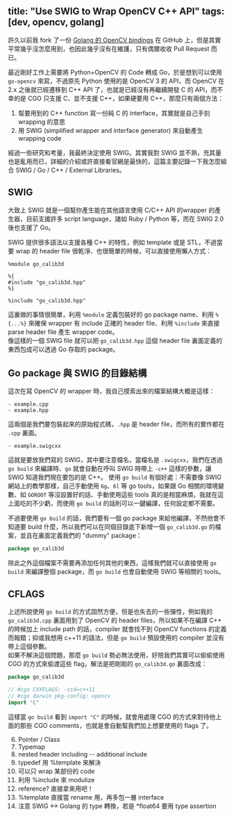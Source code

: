 title: "Use SWIG to Wrap OpenCV C++ API"
tags: [dev, opencv, golang]
---

許久以前我 fork 了一份 [Golang 的 OpenCV bindings](https://github.com/lazywei/go-opencv) 在 GitHub 上，但是其實平常幾乎沒怎麼用到，也因此幾乎沒有在維護，只有偶爾收收 Pull Request 而已。

最近剛好工作上需要將 Python+OpenCV 的 Code 轉成 Go，於是想到可以使用 `go-opencv` 來寫，不過原先 Python 使用的是 OpenCV 3 的 API，而 OpenCV 在 2.x 之後就已經遷移到 C++ API 了，也就是已經沒有再繼續開發 C 的 API，而不幸的是 CGO 只支援 C、並不支援 C++，如果硬要用 C++，那麼只有兩個方法：

1. 幫要用到的 C++ function 寫一份純 C 的 interface，其實就是自己手刻 wrapping 的意思
2. 用 SWIG (simplified wrapper and interface generator) 來自動產生 wrapping code

經過一些研究和考量，我最終決定使用 SWIG。其實我對 SWIG 並不熟，充其量也是亂用而已，詳細的介紹或許直接看官網是最快的，這篇主要記錄一下我怎麼組合 SWIG / Go / C++ / External Libraries。

## SWIG

大致上 SWIG 就是一個幫你產生能在其他語言使用 C/C++ API 的wrapper 的產生器，目前支援許多 script language，諸如 Ruby / Python 等，而在 SWIG 2.0 後也支援了 Go。

SWIG 提供很多語法以支援各種 C++ 的特性，例如 template 或是 STL，不過當要 wrap 的 header file 很乾淨、也很簡單的時候，可以直接使用懶人方式：


```
%module go_calib3d

%{
#include "go_calib3d.hpp"
%}

%include "go_calib3d.hpp"
```

這裏做的事情很簡單，利用 `%module` 定義包裝好的 go package name、利用 `%{...%}` 來確保 wrapper 有 include 正確的 header file、利用 `%include` 來直接 parse header file 產生 wrapper code。  
像這樣的一個 SWIG file 就可以把 `go_calib3d.hpp` 這個 header file 裏面定義的東西包成可以透過 Go 存取的 package。


## Go package 與 SWIG 的目錄結構

這次在寫 OpenCV 的 wrapper 時，我自己摸索出來的檔案結構大概是這樣：

```
- example.cpp
- example.hpp
```

這兩個是我們要包裝起來的原始程式碼，`.hpp` 是 header file，而所有的實作都在 `.cpp` 裏面。

```
- example.swigcxx
```

這就是要放我們寫的 SWIG，其中要注意檔名，當檔名是 `.swigcxx`，我們在透過 `go build` 來編譯時、`go` 就會自動在呼叫 SWIG 時帶上 `-c++` 這樣的參數，讓 SWIG 知道我們現在要包的是 C++。
使用 `go build` 有個好處：不需要像 SWIG 網站上的教學那樣，自己手動使用 `6g`、`6l` 等 go tools，如果跟 Go 相關的環境變數、如 `GOROOT` 等沒設置好的話、手動使用這些 tools 真的是相當麻煩，我就在這上面吃的不少虧，而使用 `go build` 的話則可以一鍵編譯，任何設定都不需要。

不過要使用 `go build` 的話，我們要有一個 go package 來給他編譯，不然他會不知道要 build 什麼，所以我們可以在同個目錄底下新增一個 `go_calib3d.go` 的檔案，並且在裏面定義我們的 "dummy" package：

```go
package go_calib3d
```

除此之外這個檔案不需要再添加任何其他的東西，這樣我們就可以直接使用 `go build` 來編譯整個 package，而 `go build` 也會自動使用 SWIG 等相關的 tools。

## CFLAGS

上述所說使用 `go build` 的方式固然方便，但是也失去的一些彈性，例如我的 `go_calib3d.cpp` 裏面用到了 OpenCV 的 header files，所以如果不在編譯 C++ 的時候加上 include path 的話，compiler 就會找不到 OpenCV functions 的定義而報錯；抑或我想用 c++11 的語法，但是 `go build` 預設使用的 compiler 並沒有帶上這個參數。  
如果不解決這個問題，那麼 `go build` 勢必無法使用，好險我們其實可以偷偷使用 CGO 的方式來偷渡這些 flag，解法是把剛剛的 `go_calib3d.go` 裏面改成：

```go
package go_calib3d

// #cgo CXXFLAGS: -std=c++11
// #cgo darwin pkg-config: opencv
import "C"
```

這樣當 `go build` 看到 `import "C"` 的時候，就會用處理 CGO 的方式來對待他上面的那些 CGO comments，也就是會自動幫我們加上想要使用的 flags 了。

6. Pointer / Class
7. Typemap
8. nested header including -- additional include
9. typedef 用 %template 來解決
10. 可以只 wrap 某部份的 code
11. 利用 %include 來 modulize
12. reference? 直接拿來用吧！
13. %template 直接當 rename 用，再多包一層 interface 
14. 注意 SWIG <-> Golang 的 type 轉換，若是 *float64 要用 type assertion
